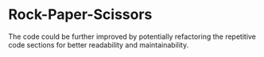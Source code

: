 # Rock-Paper-Scissors


The code could be further improved by potentially refactoring the repetitive code sections for better readability and maintainability.
